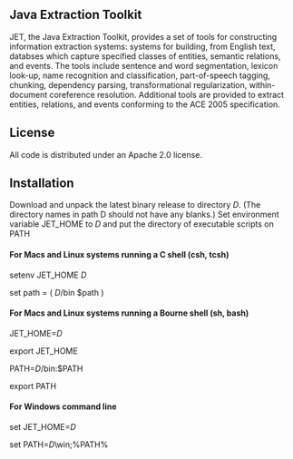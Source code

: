 ## Java Extraction Toolkit

JET, the Java Extraction Toolkit, provides a set of tools for
constructing information extraction systems:  systems for building, from English text, databses which capture specified classes of entities, semantic relations, and events.  The tools include sentence and word segmentation, lexicon look-up, name recognition and classification, part-of-speech tagging, chunking, dependency parsing, transformational regularization, within-document coreference resolution.  Additional tools are provided to extract entities, relations, and events conforming to the ACE 2005 specification.

## License

All code is distributed under an Apache 2.0 license.

## Installation

Download and unpack the latest binary release to directory *D*.
(The directory names in path D should not have any blanks.)
Set environment variable JET_HOME to *D* and 
put the directory of executable scripts on PATH

#### For Macs and Linux systems running a C shell (csh, tcsh)

setenv JET_HOME *D*

set path = ( *D*/bin $path )

#### For Macs and Linux systems running a Bourne shell (sh, bash)

JET_HOME=*D*

export JET_HOME

PATH=*D*/bin:$PATH 

export PATH

#### For Windows command line

set JET_HOME=*D*

set PATH=*D*\win;%PATH%
